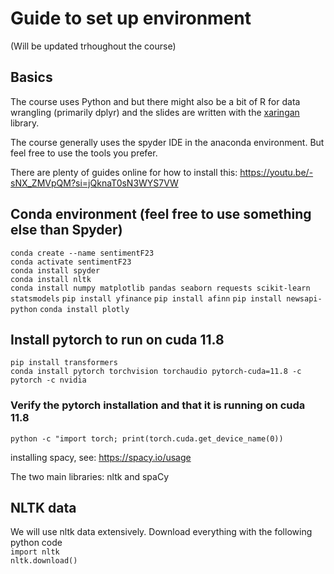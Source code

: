 # Guide to set up environment
(Will be updated trhoughout the course)

## Basics
The course uses Python and but there might also be a bit of R for data wrangling (primarily dplyr) and the slides are written with the [xaringan](https://slides.yihui.org/xaringan/) library.

The course generally uses the spyder IDE in the anaconda environment. But feel free to use the tools you prefer. 

There are plenty of guides online for how to install this: https://youtu.be/-sNX_ZMVpQM?si=jQknaT0sN3WYS7VW

## Conda environment (feel free to use something else than Spyder)
`conda create --name sentimentF23`  
`conda activate sentimentF23`  
`conda install spyder`  
`conda install nltk`  
`conda install numpy matplotlib pandas seaborn requests scikit-learn statsmodels`
`pip install yfinance`
`pip install afinn`
`pip install newsapi-python`
`conda install plotly`

## Install pytorch to run on cuda 11.8
`pip install transformers`  
`conda install pytorch torchvision torchaudio pytorch-cuda=11.8 -c pytorch -c nvidia`  

### Verify the pytorch installation and that it is running on cuda 11.8
`python -c "import torch; print(torch.cuda.get_device_name(0))`

installing spacy, see: https://spacy.io/usage

The two main libraries: nltk and spaCy

## NLTK data
We will use nltk data extensively. Download everything with the following python code    
`import nltk`  
`nltk.download()`  


